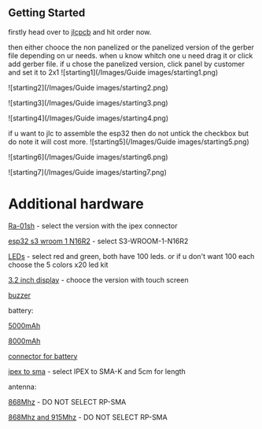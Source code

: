 ## Getting Started

firstly head over to [jlcpcb](https://jlcpcb.com) and hit order now.

then either chooce the non panelized or the panelized version of the gerber file depending on ur needs.
when u know whitch one u need drag it or click add gerber file.
if u chose the panelized version, click panel by customer and set it to 2x1
![starting1](/Images/Guide images/starting1.png)

![starting2](/Images/Guide images/starting2.png)

![starting3](/Images/Guide images/starting3.png)

![starting4](/Images/Guide images/starting4.png)

if u want to jlc to assemble the esp32 then do not untick the checkbox but do note it will cost more.
![starting5](/Images/Guide images/starting5.png)

![starting6](/Images/Guide images/starting6.png)

![starting7](/Images/Guide images/starting7.png)

# Additional hardware

[Ra-01sh](https://vi.aliexpress.com/item/1005002561194884.html) - select the version with the ipex connector

[esp32 s3 wroom 1 N16R2](https://vi.aliexpress.com/item/1005005230800143.html) - select S3-WROOM-1-N16R2

[LEDs](https://vi.aliexpress.com/item/1005006205983912.html) - select red and green, both have 100 leds. or if u don't want 100 each choose the 5 colors x20 led kit

[3.2 inch display](https://vi.aliexpress.com/item/1005006258575617.html) - chooce the version with touch screen

[buzzer](https://vi.aliexpress.com/item/1005006260328559.html)

battery:

[5000mAh](https://vi.aliexpress.com/item/1005005216499731.html)

[8000mAh](https://vi.aliexpress.com/item/1005004423785699.html)

[connector for battery](https://vi.aliexpress.com/item/1005006623049916.html)

[ipex to sma](https://vi.aliexpress.com/item/4000848776660.html) - select IPEX to SMA-K and 5cm for length

antenna:

[868Mhz](https://vi.aliexpress.com/item/32972870968.html) - DO NOT SELECT RP-SMA

[868Mhz and 915Mhz](https://vi.aliexpress.com/item/1005004607615001.html) - DO NOT SELECT RP-SMA

